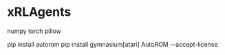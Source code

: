 # xRLAgents

numpy
torch
pillow


pip install autorom
pip install gymnasium[atari]
AutoROM --accept-license
